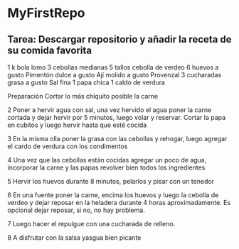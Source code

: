 # MyFirstRepo

## Tarea: Descargar repositorio y añadir la receta de su comida favorita
1 k bola lomo
3 cebollas medianas
5 tallos cebolla de verdeo
6 huevos
a gusto Pimentón dulce
a gusto Ají molido
a gusto Provenzal
3 cucharadas grasa
a gusto Sal fina
1 papa chica
1 caldo de verdura

Preparación
Cortar lo más chiquito posible la carne

2
Poner a hervir agua con sal, una vez hervido el agua poner la carne cortada y dejar hervir por 5 minutos, luego volar y reservar. Cortar la papa en cubitos y luego hervir hasta que esté cocida

3
En la misma olla poner la grasa con las cebollas y rehogar, luego agregar el cardo de verdura con los condimentos

4
Una vez que las cebollas están cocidas agregar un poco de agua, incorporar la carne y las papas revolver bien todos los ingredientes

5
Hervir los huevos durante 8 minutos, pelarlos y pisar con un tenedor

6
En una fuente poner la carne, encima los huevos y luego la cebolla de verdeo y dejar reposar en la heladera durante 4 horas aproximadamente. Es opcional dejar reposar, si no, no hay problema.

7
Luego hacer el repulgue con una cucharada de relleno.

8
A disfrutar con la salsa yasgua bien picante